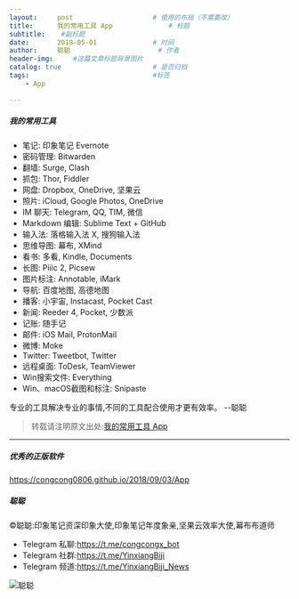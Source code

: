 ```yaml
---
layout:     post                    # 使用的布局（不需要改）
title:      我的常用工具 App              # 标题 
subtitle:    #副标题
date:       2018-05-01              # 时间
author:     聪聪                      # 作者
header-img:     #这篇文章标题背景图片
catalog: true                       # 是否归档
tags:                               #标签
    - App

---
```


##### 我的常用工具
* 笔记: 印象笔记 Evernote
* 密码管理: Bitwarden
* 翻墙: Surge, Clash
* 抓包: Thor, Fiddler
* 网盘: Dropbox, OneDrive, 坚果云
* 照片: iCloud, Google Photos, OneDrive
* IM 聊天: Telegram, QQ, TIM, 微信
* Markdown 编辑: Sublime Text + GitHub
* 输入法: 落格输入法 X, 搜狗输入法
* 思维导图: 幕布, XMind
* 看书: 多看, Kindle, Documents
* 长图: Piiic 2, Picsew
* 图片标注: Annotable, iMark
* 导航: 百度地图, 高德地图
* 播客: 小宇宙, Instacast, Pocket Cast
* 新闻: Reeder 4, Pocket, 少数派
* 记账: 随手记
* 邮件: iOS Mail, ProtonMail
* 微博: Moke
* Twitter: Tweetbot, Twitter
* 远程桌面: ToDesk, TeamViewer
* Win搜索文件: Everything
* Win、macOS截图和标注: Snipaste

专业的工具解决专业的事情,不同的工具配合使用才更有效率。  --聪聪

> 转载请注明原文出处:[我的常用工具 App](https://congcong0806.github.io/2018/05/01/App)

- - - -

##### 优秀的正版软件
<https://congcong0806.github.io/2018/09/03/App>

##### 聪聪
&copy;聪聪:印象笔记资深印象大使,印象笔记年度象亲,坚果云效率大使,幕布布道师

* Telegram 私聊:<https://t.me/congcongx_bot>
* Telegram 社群:<https://t.me/YinxiangBiji>
* Telegram 频道:<https://t.me/YinxiangBiji_News>

![聪聪](https://i.v2ex.co/3wc207g5.png)